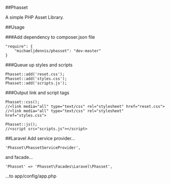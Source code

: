 ##Phasset

A simple PHP Asset Library.

##Usage

###Add dependency to composer.json file
```
"require": {
	"michaeljdennis/phasset": "dev-master"
}
```

###Queue up styles and scripts
```
Phasset::add('reset.css');
Phasset::add('styles.css');
Phasset::add('scripts.js');
```

###Output link and script tags
```
Phasset::css();
//<link media="all" type="text/css" rel="stylesheet" href="reset.css">
//<link media="all" type="text/css" rel="stylesheet" href="styles.css">

Phasset::js();
//<script src="scripts.js"></script>
```

##Laravel
Add service provider...

```
'Phasset\PhassetServiceProvider',
```

and facade...

```
'Phasset' => 'Phasset\Facades\Laravel\Phasset',
```

...to app/config/app.php